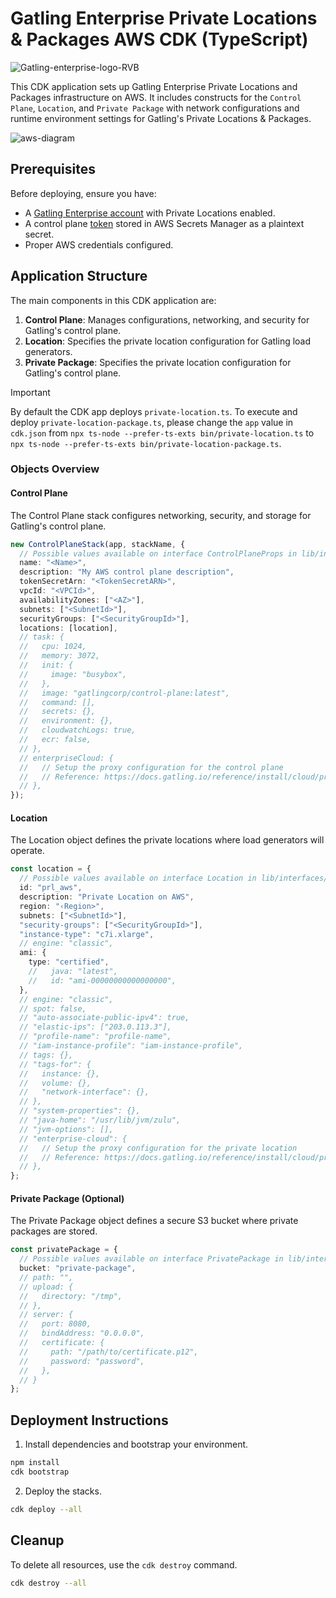 # Gatling Enterprise Private Locations & Packages AWS CDK (TypeScript)

![Gatling-enterprise-logo-RVB](https://github.com/user-attachments/assets/6cd75464-0173-4578-9ad1-b2481cc9b36b)

This CDK application sets up Gatling Enterprise Private Locations and Packages infrastructure on AWS. It includes constructs for the `Control Plane`, `Location`, and `Private Package` with network configurations and runtime environment settings for Gatling's Private Locations & Packages.

![aws-diagram](https://github.com/user-attachments/assets/9bcabed2-db71-4829-b768-ac6d7124010e)

## Prerequisites

Before deploying, ensure you have:
- A [Gatling Enterprise account](https://auth.gatling.io) with Private Locations enabled.
- A control plane [token](https://docs.gatling.io/reference/install/cloud/private-locations/introduction/#token) stored in AWS Secrets Manager as a plaintext secret.
- Proper AWS credentials configured.

## Application Structure

The main components in this CDK application are:
1. **Control Plane**: Manages configurations, networking, and security for Gatling's control plane.
2. **Location**: Specifies the private location configuration for Gatling load generators.
3. **Private Package**: Specifies the private location configuration for Gatling's control plane.

> [!IMPORTANT]
> By default the CDK app deploys `private-location.ts`. To execute and deploy `private-location-package.ts`, please change the `app` value in `cdk.json` from `npx ts-node --prefer-ts-exts bin/private-location.ts` to `npx ts-node --prefer-ts-exts bin/private-location-package.ts`.

### Objects Overview

#### Control Plane

The Control Plane stack configures networking, security, and storage for Gatling's control plane.

```typescript
new ControlPlaneStack(app, stackName, {
  // Possible values available on interface ControlPlaneProps in lib/interfaces/control-plane-interface.ts
  name: "<Name>",
  description: "My AWS control plane description",
  tokenSecretArn: "<TokenSecretARN>",
  vpcId: "<VPCId>",
  availabilityZones: ["<AZ>"],
  subnets: ["<SubnetId>"],
  securityGroups: ["<SecurityGroupId>"],
  locations: [location],
  // task: {
  //   cpu: 1024,
  //   memory: 3072,
  //   init: {
  //     image: "busybox",
  //   },
  //   image: "gatlingcorp/control-plane:latest",
  //   command: [],
  //   secrets: {},
  //   environment: {},
  //   cloudwatchLogs: true,
  //   ecr: false,
  // },
  // enterpriseCloud: {
  //   // Setup the proxy configuration for the control plane
  //   // Reference: https://docs.gatling.io/reference/install/cloud/private-locations/network/#configuring-a-proxy
  // },
});
```

#### Location

The Location object defines the private locations where load generators will operate.

```typescript
const location = {
  // Possible values available on interface Location in lib/interfaces/common-interface.ts
  id: "prl_aws",
  description: "Private Location on AWS",
  region: "‹Region>",
  subnets: ["<SubnetId>"],
  "security-groups": ["<SecurityGroupId>"],
  "instance-type": "c7i.xlarge",
  // engine: "classic",
  ami: {
    type: "certified",
    //   java: "latest",
    //   id: "ami-00000000000000000",
  },
  // engine: "classic",
  // spot: false,
  // "auto-associate-public-ipv4": true,
  // "elastic-ips": ["203.0.113.3"],
  // "profile-name": "profile-name",
  // "iam-instance-profile": "iam-instance-profile",
  // tags: {},
  // "tags-for": {
  //   instance: {},
  //   volume: {},
  //   "network-interface": {},
  // },
  // "system-properties": {},
  // "java-home": "/usr/lib/jvm/zulu",
  // "jvm-options": [],
  // "enterprise-cloud": {
  //   // Setup the proxy configuration for the private location
  //   // Reference: https://docs.gatling.io/reference/install/cloud/private-locations/network/#configuring-a-proxy
  // },
};
```

#### Private Package (Optional)

The Private Package object defines a secure S3 bucket where private packages are stored.

```typescript
const privatePackage = {
  // Possible values available on interface PrivatePackage in lib/interfaces/common-interface.ts
  bucket: "private-package",
  // path: "",
  // upload: {
  //   directory: "/tmp",
  // },
  // server: {
  //   port: 8080,
  //   bindAddress: "0.0.0.0",
  //   certificate: {
  //     path: "/path/to/certificate.p12",
  //     password: "password",
  //   },
  // }
};
```

## Deployment Instructions

1. Install dependencies and bootstrap your environment.
```sh
npm install
cdk bootstrap
```

2. Deploy the stacks.
```sh
cdk deploy --all
```

## Cleanup

To delete all resources, use the `cdk destroy` command.
```sh
cdk destroy --all
```

